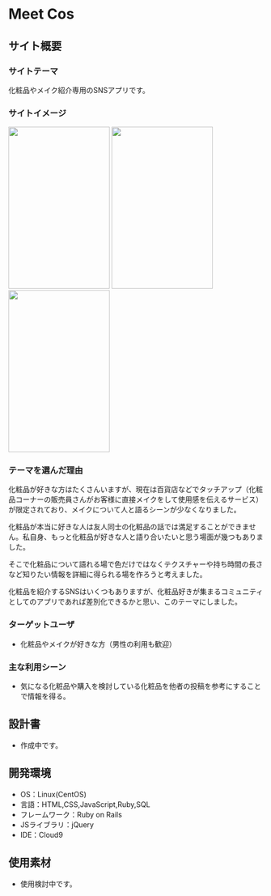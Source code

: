 # Meet Cos

## サイト概要
### サイトテーマ

化粧品やメイク紹介専用のSNSアプリです。

### サイトイメージ
<img src="https://user-images.githubusercontent.com/100674792/179508945-3b673300-5c36-492f-ae52-bcd9aa476494.jpg" width="200px" height="320px"> <img src="https://user-images.githubusercontent.com/100674792/179509250-eff5ed9c-e353-4aab-bb35-bea75ff5bd9c.jpg" width="200px" height="320px"> <img src="https://user-images.githubusercontent.com/100674792/179509309-fa2904ac-f701-438a-bfd4-806fcfc45b04.jpg" width="200px" height="320px">

### テーマを選んだ理由

化粧品が好きな方はたくさんいますが、現在は百貨店などでタッチアップ（化粧品コーナーの販売員さんがお客様に直接メイクをして使用感を伝えるサービス）が限定されており、メイクについて人と語るシーンが少なくなりました。

化粧品が本当に好きな人は友人同士の化粧品の話では満足することができません。私自身、もっと化粧品が好きな人と語り合いたいと思う場面が幾つもありました。

そこで化粧品について語れる場で色だけではなくテクスチャーや持ち時間の長さなど知りたい情報を詳細に得られる場を作ろうと考えました。

化粧品を紹介するSNSはいくつもありますが、化粧品好きが集まるコミュニティとしてのアプリであれば差別化できるかと思い、このテーマにしました。

### ターゲットユーザ
- 化粧品やメイクが好きな方（男性の利用も歓迎）

### 主な利用シーン

- 気になる化粧品や購入を検討している化粧品を他者の投稿を参考にすることで情報を得る。

## 設計書
- 作成中です。

## 開発環境
- OS：Linux(CentOS)
- 言語：HTML,CSS,JavaScript,Ruby,SQL
- フレームワーク：Ruby on Rails
- JSライブラリ：jQuery
- IDE：Cloud9

## 使用素材
- 使用検討中です。